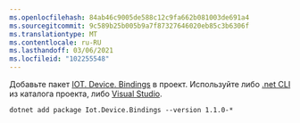 ```yaml
---
ms.openlocfilehash: 84ab46c9005de588c12c9fa662b081003de691a4
ms.sourcegitcommit: 9c589b25b005b9a7f87327646020eb85c3b6306f
ms.translationtype: MT
ms.contentlocale: ru-RU
ms.lasthandoff: 03/06/2021
ms.locfileid: "102255548"
---
```

Добавьте пакет [IOT. Device. Bindings](https://www.nuget.org/packages/Iot.Device.Bindings/) в проект. Используйте либо [.net CLI](../../core/tools/dotnet-add-package.md) из каталога проекта, либо [Visual Studio](/nuget/consume-packages/install-use-packages-visual-studio).

```dotnetcli
dotnet add package Iot.Device.Bindings --version 1.1.0-*
```
